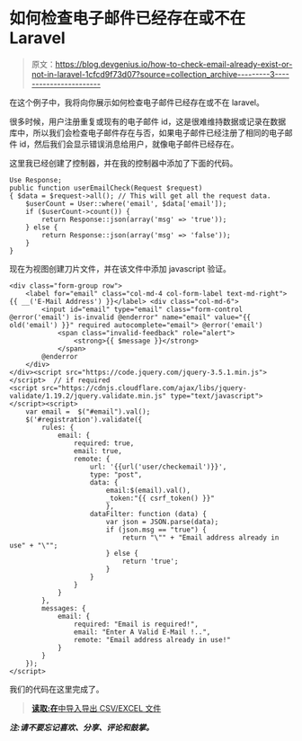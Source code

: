 # 如何检查电子邮件已经存在或不在 Laravel

> 原文：<https://blog.devgenius.io/how-to-check-email-already-exist-or-not-in-laravel-1cfcd9f73d07?source=collection_archive---------3----------------------->

在这个例子中，我将向你展示如何检查电子邮件已经存在或不在 laravel。

很多时候，用户注册重复或现有的电子邮件 id，这是很难维持数据或记录在数据库中，所以我们会检查电子邮件存在与否，如果电子邮件已经注册了相同的电子邮件 id，然后我们会显示错误消息给用户，就像电子邮件已经存在。

这里我已经创建了控制器，并在我的控制器中添加了下面的代码。

```
Use Response;
public function userEmailCheck(Request $request)
{ $data = $request->all(); // This will get all the request data.
    $userCount = User::where('email', $data['email']);
    if ($userCount->count()) {
        return Response::json(array('msg' => 'true'));
    } else {
        return Response::json(array('msg' => 'false'));
    }
}
```

现在为视图创建刀片文件，并在该文件中添加 javascript 验证。

```
<div class="form-group row">
    <label for="email" class="col-md-4 col-form-label text-md-right">{{ __('E-Mail Address') }}</label> <div class="col-md-6">
        <input id="email" type="email" class="form-control @error('email') is-invalid @enderror" name="email" value="{{ old('email') }}" required autocomplete="email"> @error('email')
            <span class="invalid-feedback" role="alert">
                <strong>{{ $message }}</strong>
            </span>
        @enderror
    </div>
</div><script src="https://code.jquery.com/jquery-3.5.1.min.js"></script>  // if required
<script src="https://cdnjs.cloudflare.com/ajax/libs/jquery-validate/1.19.2/jquery.validate.min.js" type="text/javascript"></script><script>    
    var email =  $("#email").val();
    $('#registration').validate({
        rules: {            
            email: {
                required: true,
                email: true,
                remote: {
                    url: '{{url('user/checkemail')}}',
                    type: "post",
                    data: {
                        email:$(email).val(),
                        _token:"{{ csrf_token() }}"
                        },
                    dataFilter: function (data) {
                        var json = JSON.parse(data);
                        if (json.msg == "true") {
                            return "\"" + "Email address already in use" + "\"";
                        } else {
                            return 'true';
                        }
                    }
                }
            }
        },
        messages: {            
            email: {
                required: "Email is required!",
                email: "Enter A Valid E-Mail !..",
                remote: "Email address already in use!"
            }
        }
    });
</script>
```

我们的代码在这里完成了。

> [**读取:在**中导入导出 CSV/EXCEL 文件](https://websolutionstuff.com/post/import-export-csv-excel-file-in-laravel)

***注:请不要忘记喜欢、分享、评论和鼓掌。***